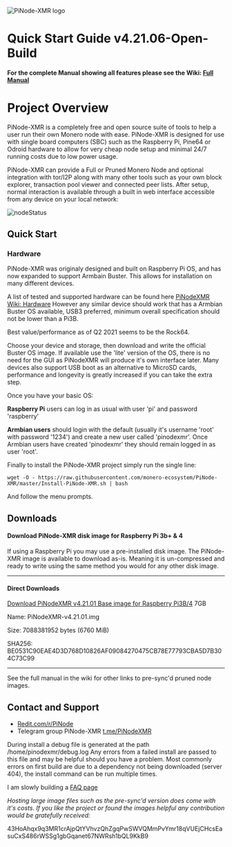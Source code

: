![PiNode-XMR logo](https://github.com/monero-ecosystem/PiNode-XMR/blob/master/Screenshots/PiNode-XMR%20logo.jpg)
# Quick Start Guide v4.21.06-Open-Build		
#### For the complete Manual showing all features please see the Wiki: [Full Manual](https://github.com/monero-ecosystem/PiNode-XMR/wiki/Manual)

# Project Overview

PiNode-XMR is a completely free and open source suite of tools to help a user run their own Monero node with ease. PiNode-XMR is designed for use with single board computers (SBC) such as the Raspberry Pi, Pine64 or Odroid hardware to allow for very cheap node setup and minimal 24/7 running costs due to low power usage.

PiNode-XMR can provide a Full or Pruned Monero Node and optional integration with tor/I2P along with many other tools such as your own block explorer, transaction pool viewer and connected peer lists. After setup, normal interaction is available through a built in web interface accessible from any device on your local network:

![nodeStatus](https://github.com/monero-ecosystem/PiNode-XMR/raw/master/Screenshots/nodestatus.png)

## Quick Start

### Hardware
PiNode-XMR was originaly designed and built on Raspberry Pi OS, and has now expanded to support Armbain Buster. This allows for installation on many different devices.

A list of tested and supported hardware can be found here [PiNodeXMR Wiki: Hardware](https://github.com/monero-ecosystem/PiNode-XMR/wiki/Hardware)
However any similar device should work that has a Armbian Buster OS available, USB3 preferred, minimum overall specification should not be lower than a Pi3B.

Best value/performance as of Q2 2021 seems to be the Rock64.

Choose your device and storage, then download and write the official Buster OS image. If available use the 'lite' version of the OS, there is no need for the GUI as PiNodeXMR will produce it's own interface later. Many devices also support USB boot as an alternative to MicroSD cards, performance and longevity is greatly increased if you can take the extra step.

Once you have your basic OS:

**Raspberry Pi** users can log in as usual with user 'pi' and password 'raspberry'

**Armbian users** should login with the default (usually it's username 'root' with password '1234') and create a new user called 'pinodexmr'. Once Armbian users have created 'pinodexmr' they should remain logged in as user 'root'.

Finally to install the PiNode-XMR project simply run the single line:

`wget -O - https://raw.githubusercontent.com/monero-ecosystem/PiNode-XMR/master/Install-PiNode-XMR.sh | bash`

And follow the menu prompts.



## Downloads
#### Download PiNode-XMR disk image for Raspberry Pi 3b+ & 4
If using a Raspberry Pi you may use a pre-installed disk image. The PiNode-XMR image is available to download as-is. Meaning it is un-compressed and ready to write using the same method you would for any other disk image. 

____
#### Direct Downloads

[Download PiNodeXMR v4.21.01 Base image for Raspberry Pi3B/4](https://drive.google.com/file/d/13CiIJ2TrZ5nxdwLto2OKcuowzq1v7-b5/view?usp=sharing) 7GB


Name: PiNodeXMR-v4.21.01.img

Size: 7088381952 bytes (6760 MiB)

SHA256: BE0531C90EAE4D3D768D10826AF09084270475CB78E77793CBA5D7B304C73C99

____

See the full manual in the wiki for other links to pre-sync'd pruned node images.

## Contact and Support

* [Redit.com/r/PiNode](https://www.reddit.com/r/pinode/)
* Telegram group PiNode-XMR [t.me/PiNodeXMR](https://t.me/PiNodeXMR)

During install a debug file is generated at the path /home/pinodexmr/debug.log  Any errors from a failed install are passed to this file and may be helpful should you have a problem. Most commonly errors on first build are due to a dependency not being downloaded (server 404), the install command can be run multiple times.

I am slowly building a [FAQ page](https://github.com/monero-ecosystem/PiNode-XMR/wiki/FAQ)

*Hosting large image files such as the pre-sync'd version does come with it's costs. If you like the project or found the images helpful any contribution would be gratefully received:*

43HoAhqx9q3MR1crAjpQtYVhvzQhZgqPwSWVQMmPvYmr18qVUEjCHcsEasuCxS486rWSSg1gbGqanet67NWRsh1bQL9KkB9
